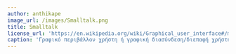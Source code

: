 ```yaml
---
author: anthikape
image_url: /images/Smalltalk.png
title: Smalltalk
license_url: 'https://en.wikipedia.org/wiki/Graphical_user_interface#/media/File:Smalltalk-76.png'
caption: 'Γραφικό περιβάλλον χρήστη ή γραφική διασύνδεση/διεπαφή χρήστη καλείται στην πληροφορική ένα σύνολο εικονικών στοιχείων, τα οποία εμφανίζονται στην οθόνη μίας ψηφιακής συσκευής (π.χ. ηλεκτρονικού υπολογιστή) και χρησιμοποιούνται για να διευκολύνουν και να επιταχύνουν την αλληλεπίδραση μεταξύ του χρήστη και της συσκευής. '
---
```

